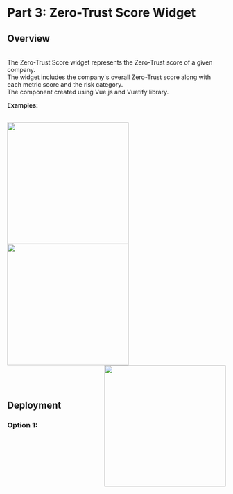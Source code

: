 # Part 3: Zero-Trust Score Widget

## Overview
<br />
The Zero-Trust Score widget represents the Zero-Trust score of a given company.
<br />
The widget includes the company's overall Zero-Trust score along with each metric score and the risk category.
<br />
The component created using Vue.js and Vuetify library.
<br />

**Examples:**

<br />

<img src="https://github.com/user-attachments/assets/00454ea0-11ad-49fb-9b8f-f65021896e00" width="280" align="left" /> 

<br />

<img src="https://github.com/user-attachments/assets/d65fd332-0c2c-41be-a6c4-29c35138b4af" width="280" align="center" /> 

<br />

<img src="https://github.com/user-attachments/assets/fc2cc149-107f-4e5c-be1d-45295df58f19" width="280" align="right" /> 

<br />

<br />

<br />


## Deployment
### Option 1:


